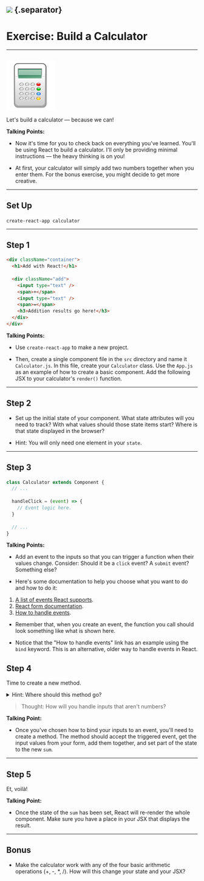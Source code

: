 ## ![](https://s3.amazonaws.com/python-ga/images/GA_Cog_Medium_White_RGB.png) {.separator}
<h1>Exercise: Build a Calculator</h1>

---

##

![Calculator Icon](images/calculator.png)

Let's build a calculator — because we can!

<aside class="notes">

**Talking Points:**

- Now it's time for you to check back on everything you've learned. You'll be using React to build a calculator. I'll only be providing minimal instructions — the heavy thinking is on you!

- At first, your calculator will simply add two numbers together when you enter them. For the bonus exercise, you might decide to get more creative.

</aside>

---

## Set Up

`create-react-app calculator`

---

## Step 1

```html
<div className="container">
  <h1>Add with React!</h1>

  <div className="add">
    <input type="text" />
    <span>+</span>
    <input type="text" />
    <span>=</span>
    <h3>Addition results go here!</h3>
  </div>
</div>
```

<aside class="notes">

**Talking Points:**

- Use `create-react-app` to make a new project.

- Then, create a single component file in the `src` directory and name it `Calculator.js`. In this file, create your `Calculator` class. Use the `App.js` as an example of how to create a basic component. Add the following JSX to your calculator's `render()` function.

</aside>

---

## Step 2

- Set up the initial state of your component. What state attributes will you
need to track? With what values should those state items start? Where is that
state displayed in the browser?

- Hint: You will only need one element in your `state`.

---

## Step 3

```js
class Calculator extends Component {
  // ...

  handleClick = (event) => {
    // Event logic here.
  }

  // ...
}
```

<aside class="notes">

**Talking Points:**

- Add an event to the inputs so that you can trigger a function when their values
change. Consider: Should it be a `click` event? A `submit` event? Something else?

- Here's some documentation to help you choose what you want to do and how to do it:

1. [A list of events React supports](https://facebook.github.io/react/docs/events.html#supported-events).
2. [React form documentation](https://facebook.github.io/react/docs/forms.html).
3. [How to handle events](https://facebook.github.io/react/docs/handling-events.html).

- Remember that, when you create an event, the function you call should look something like what is shown here.

- Notice that the "How to handle events" link has an example using the `bind` keyword. This is an alternative, older way to handle events in React.

</aside>

## Step 4

Time to create a new method.

<details>

<summary>Hint: Where should this method go?</summary>
In the same component as it's being used — above the <code>render()</code>.
</details>

> Thought: How will you handle inputs that aren't numbers?

<aside class="notes">

**Talking Point:**

- Once you've chosen how to bind your inputs to an event, you'll need to create a
method. The method should accept the triggered event, get the input values from
your form, add them together, and set part of the state to the new `sum`.

</aside>

---

## Step 5

Et, voilà!

<aside class="notes">

**Talking Point:**

- Once the state of the `sum` has been set, React will re-render the whole
component. Make sure you have a place in your JSX that displays the result.

---

## Bonus

- Make the calculator work with any of the four basic arithmetic operations
  (+, -, \*, /). How will this change your state and your JSX?
